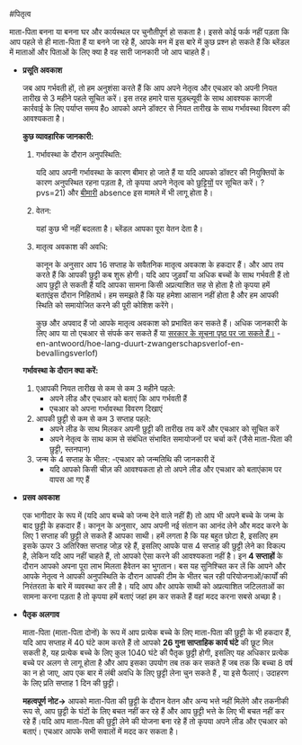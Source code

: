 #पितृत्व

माता-पिता बनना या बनना घर और कार्यस्थल पर चुनौतीपूर्ण हो सकता है। इससे कोई फर्क नहीं पड़ता कि आप पहले से ही माता-पिता हैं या बनने जा रहे हैं, आपके मन में इस बारे में कुछ प्रश्न हो सकते हैं कि ब्लेंडल में माताओं और पिताओं के लिए क्या है वह सारी जानकारी जो आप चाहते हैं।

- **प्रसूति अवकाश**
    
    जब आप गर्भवती हों, तो हम अनुशंसा करते हैं कि आप अपने नेतृत्व और एचआर को अपनी नियत तारीख से 3 महीने पहले सूचित करें। इस तरह हमारे पास यूडब्ल्यूवी के साथ आवश्यक कागजी कार्रवाई के लिए पर्याप्त समय हैo आपको अपने डॉक्टर से नियत तारीख के साथ गर्भावस्था विवरण की आवश्यकता है।
    
    **कुछ व्यावहारिक जानकारी:**
    
    1. गर्भावस्था के दौरान अनुपस्थिति:
        
        यदि आप अपनी गर्भावस्था के कारण बीमार हो जाते हैं या यदि आपको डॉक्टर की नियुक्तियों के कारण अनुपस्थित रहना पड़ता है, तो कृपया अपने नेतृत्व को [छुट्टियों](https://www.notion.so/Holidays-x-7eb8ac8f904b4e50a7c23133a7992f2c) पर सूचित करें। ?pvs=21) और [बीमारी](https://www.notion.so/Sickness-absence-7de9e568d0c2452682cc14e525c2ea69?pvs=21) absence इस मामले में भी लागू होता है।
        
    2. वेतन:
        
        यहां कुछ भी नहीं बदलता है। ब्लेंडल आपका पूरा वेतन देता है।
        
    3. मातृत्व अवकाश की अवधि:
        
        कानून के अनुसार आप 16 सप्ताह के सवैतनिक मातृत्व अवकाश के हकदार हैं। और आप तय करते हैं कि आपकी छुट्टी कब शुरू होगी। यदि आप जुड़वाँ या अधिक बच्चों के साथ गर्भवती हैं तो आप छुट्टी ले सकती हैं यदि आपका सामना किसी अप्रत्याशित सह से होता है तो कृपया हमें बताएंइस दौरान निहितार्थ। हम समझते हैं कि यह हमेशा आसान नहीं होता है और हम आपकी स्थिति को समायोजित करने की पूरी कोशिश करेंगे।
        
        कुछ और अपवाद हैं जो आपके मातृत्व अवकाश को प्रभावित कर सकते हैं। अधिक जानकारी के लिए आप या तो एचआर से संपर्क कर सकते हैं या [सरकार के सूचना पृष्ठ पर जा सकते हैं।](https://www.rijksoverheid.nl/onderwerpen/zwangerschapsverlof-en-bevallingsverlof/vraag) -en-antwoord/hoe-lang-duurt-zwangerschapsverlof-en-bevallingsverlof)
        
    
    **गर्भावस्था के दौरान क्या करें:**
    
    1. एआपकी नियत तारीख से कम से कम 3 महीने पहले:
        - अपने लीड और एचआर को बताएं कि आप गर्भवती हैं
        - एचआर को अपना गर्भावस्था विवरण दिखाएं
    2. आपकी छुट्टी से कम से कम 3 सप्ताह पहले:
        - अपने लीड के साथ मिलकर अपनी छुट्टी की तारीख तय करें और एचआर को सूचित करें
        - अपने नेतृत्व के साथ काम से संबंधित संभावित समायोजनों पर चर्चा करें (जैसे माता-पिता की छुट्टी, स्तनपान)
    3. जन्म के 4 सप्ताह के भीतर:
        -एचआर को जन्मतिथि की जानकारी दें
        - यदि आपको किसी चीज़ की आवश्यकता हो तो अपने लीड और एचआर को बताएंकाम पर वापस आ गए हैं
    
- **प्रसव अवकाश**
    
    एक भागीदार के रूप में (यदि आप बच्चे को जन्म देने वाले नहीं हैं) तो आप भी अपने बच्चे के जन्म के बाद छुट्टी के हकदार हैं। कानून के अनुसार, आप अपनी नई संतान का आनंद लेने और मदद करने के लिए 1 सप्ताह की छुट्टी ले सकते हैं आपका साथी। हमें लगता है कि यह बहुत छोटा है, इसलिए हम इसके ऊपर 3 अतिरिक्त सप्ताह जोड़ रहे हैं, इसलिए आपके पास 4 सप्ताह की छुट्टी लेने का विकल्प है, लेकिन यदि आप नहीं चाहते हैं, तो आपको ऐसा करने की आवश्यकता नहीं है। इन **4 सप्ताहों** के दौरान आपको अपना पूरा लाभ मिलता हैवेतन का भुगतान। बस यह सुनिश्चित कर लें कि आपने और आपके नेतृत्व ने आपकी अनुपस्थिति के दौरान आपकी टीम के भीतर चल रही परियोजनाओं/कार्यों की निरंतरता के बारे में व्यवस्था कर ली है। यदि आप और आपके साथी को अप्रत्याशित जटिलताओं का सामना करना पड़ता है तो कृपया हमें बताएं जहां हम कर सकते हैं वहां मदद करना सबसे अच्छा है।
    
- **पैतृक अलगाव**
    
    माता-पिता (माता-पिता दोनों) के रूप में आप प्रत्येक बच्चे के लिए माता-पिता की छुट्टी के भी हकदार हैं, यदि आप सप्ताह में 40 घंटे काम करते हैं तो आपको **26 गुना साप्ताहिक कार्य घंटे** की छूट मिल सकती है, यह प्रत्येक बच्चे के लिए कुल 1040 घंटे की पैतृक छुट्टी होगी, इसलिए यह अधिकार प्रत्येक बच्चे पर अलग से लागू होता है और आप इसका उपयोग तब तक कर सकते हैं जब तक कि बच्चा 8 वर्ष का न हो जाए, आप एक बार में लंबी अवधि के लिए छुट्टी लेना चुन सकते हैं , या इसे फैलाएं। उदाहरण के लिए प्रति सप्ताह 1 दिन की छुट्टी।
    
    **महत्वपूर्ण नोट→** आपको माता-पिता की छुट्टी के दौरान वेतन और अन्य भत्ते नहीं मिलेंगे और तकनीकी रूप से, आप छुट्टी के घंटों के लिए बचत नहीं कर रहे हैं और आप छुट्टी भत्ते के लिए भी बचत नहीं कर रहे हैं।यदि आप माता-पिता की छुट्टी लेने की योजना बना रहे हैं तो कृपया अपने लीड और एचआर को बताएं। एचआर आपके सभी सवालों में मदद कर सकता है।